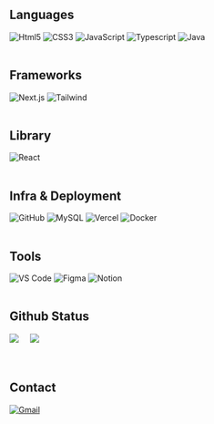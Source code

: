 ## Languages
![Html5](https://img.shields.io/badge/HTML5-E34F26.svg?&style=for-the-badge&logo=Html5&logoColor=white)
![CSS3](https://img.shields.io/badge/CSS3-663399.svg?&style=for-the-badge&logo=css&logoColor=white)
![JavaScript](https://img.shields.io/badge/JavaScript-F7DF1E?style=for-the-badge&logo=javascript&logoColor=black)
![Typescript](https://img.shields.io/badge/Typescript-3178C6?style=for-the-badge&logo=Typescript&logoColor=white)
![Java](https://img.shields.io/badge/Java-e11f20?style=for-the-badge&logo=openjdk&logoColor=white)
<br><br>

## Frameworks
![Next.js](https://img.shields.io/badge/Next.js-000000?style=for-the-badge&logo=Next.js&logoColor=white)
![Tailwind](https://img.shields.io/badge/Tailwind%20CSS-00bcff?style=for-the-badge&logo=Tailwind%20CSS&logoColor=white)
<br><br>

## Library  
![React](https://img.shields.io/badge/React-0074a6?style=for-the-badge&logo=React&logoColor=white)
<br><br>

## Infra & Deployment
![GitHub](https://img.shields.io/badge/GitHub-181717?style=for-the-badge&logo=GitHub&logoColor=white)
![MySQL](https://img.shields.io/badge/mysql-47809d?style=for-the-badge&logo=mysql&logoColor=white)
![Vercel](https://img.shields.io/badge/Vercel-black?style=for-the-badge&logo=vercel&logoColor=white)
![Docker](https://img.shields.io/badge/Docker-00084d?style=for-the-badge&logo=Docker&logoColor=white)
<br><br>

## Tools
![VS Code](https://img.shields.io/badge/VS_Code-0086d1?style=for-the-badge&logo=visualstudiocode&logoColor=white)
![Figma](https://img.shields.io/badge/Figma-ff3737?style=for-the-badge&logo=figma&logoColor=white)
![Notion](https://img.shields.io/badge/Notion-black?style=for-the-badge&logo=notion&logoColor=white)
<br><br>

## Github Status
<div>
  <img src="https://github-readme-stats.vercel.app/api?username=songdaramji&show_icons=true&theme=transparent"/>
  &nbsp;&nbsp;&nbsp;
  <img src="https://github-readme-stats.vercel.app/api/top-langs?username=songdaramji&show_icons=true&locale=en&layout=compact&theme=transparent"/>
</div>
<br><br>

## Contact
[![Gmail](https://img.shields.io/badge/Gmail-EA4335?style=for-the-badge&logo=Gmail&logoColor=white)](mailto:songdaramji@gmail.com)
<br><br>
